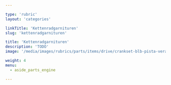 ```yaml
---

type: 'rubric'
layout: 'categories'

linkTitle: 'Kettenradgarnituren'
slug: 'kettenradgarnituren'

title: 'Kettenradgarnituren'
description: 'TODO'
image: '/media/images/rubrics/parts/items/drive/crankset-blb-pista-vera_1.jpeg'

weight: 4
menu:
  - aside_parts_engine  

---
```

